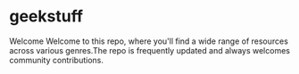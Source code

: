 # geekstuff
Welcome
Welcome to this repo, where you'll find a wide range of resources across various genres.The repo is frequently updated and always welcomes community contributions.
